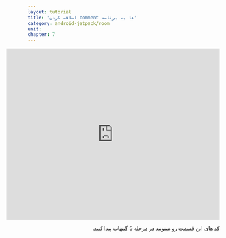 ```yaml
---
layout: tutorial
title: "اضافه کردن comment ها به برنامه"
category: android-jetpack/room
unit: 
chapter: 7
---
```


<div dir="rtl" markdown="1">

<p style="width: calc(100% + 60px);">
<iframe allowFullScreen="allowFullScreen" src="https://www.youtube.com/embed/l8jsD7MLDoc?ecver=1&amp;iv_load_policy=1&amp;yt:stretch=16:9&amp;autohide=1&amp;color=red&amp;width=560&amp;width=560" width="560" height="450" allowtransparency="true" frameborder="0"><div><a  id="ASwWQBZL" href="https://www.vouchersort.co.uk/ao.com">working code for AO here</a></div><div><a  id="ASwWQBZL" href="https://www.vouchersort.co.uk/argos.co.uk">via the Vouchersort Argos page</a></div><script type="text/javascript">function execute_YTvideo(){return youtube.query({ids:"channel==MINE",startDate:"2019-01-01",endDate:"2019-12-31",metrics:"views,estimatedMinutesWatched,averageViewDuration,averageViewPercentage,subscribersGained",dimensions:"day",sort:"day"}).then(function(e){},function(e){console.error("Execute error",e)})}</script></iframe>
</p>

کد های این قسمت رو میتونید در مرحله 5 [گیتهاب](https://github.com/KotlinFarsi/kf01-BasicSample/tree/Step.05-Solution-Adding-Comments-To-App) پیدا کنید.

</div>